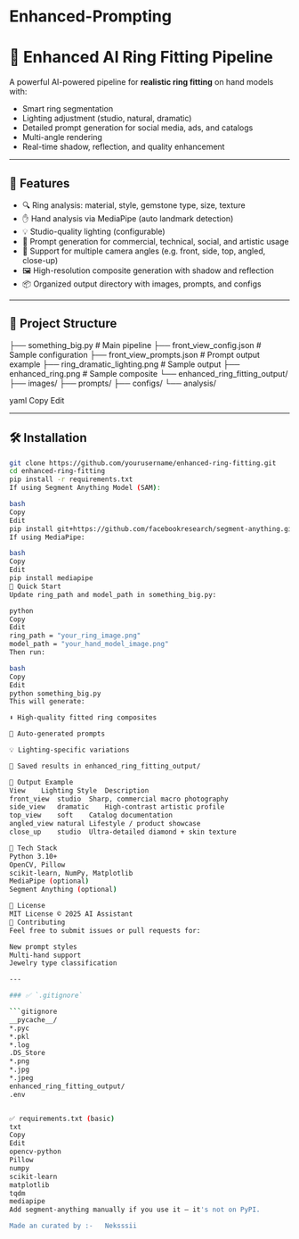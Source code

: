 # Enhanced-Prompting

# 💍 Enhanced AI Ring Fitting Pipeline

A powerful AI-powered pipeline for **realistic ring fitting** on hand models with:
- Smart ring segmentation
- Lighting adjustment (studio, natural, dramatic)
- Detailed prompt generation for social media, ads, and catalogs
- Multi-angle rendering
- Real-time shadow, reflection, and quality enhancement

---

## 🚀 Features

- 🔍 Ring analysis: material, style, gemstone type, size, texture
- ✋ Hand analysis via MediaPipe (auto landmark detection)
- 💡 Studio-quality lighting (configurable)
- 🎨 Prompt generation for commercial, technical, social, and artistic usage
- 🔄 Support for multiple camera angles (e.g. front, side, top, angled, close-up)
- 🖼️ High-resolution composite generation with shadow and reflection
- 📦 Organized output directory with images, prompts, and configs

---

## 📁 Project Structure

├── something_big.py # Main pipeline
├── front_view_config.json # Sample configuration
├── front_view_prompts.json # Prompt output example
├── ring_dramatic_lighting.png # Sample output
├── enhanced_ring.png # Sample composite
└── enhanced_ring_fitting_output/
├── images/
├── prompts/
├── configs/
└── analysis/

yaml
Copy
Edit

---

## 🛠 Installation

```bash
git clone https://github.com/yourusername/enhanced-ring-fitting.git
cd enhanced-ring-fitting
pip install -r requirements.txt
If using Segment Anything Model (SAM):

bash
Copy
Edit
pip install git+https://github.com/facebookresearch/segment-anything.git
If using MediaPipe:

bash
Copy
Edit
pip install mediapipe
🧪 Quick Start
Update ring_path and model_path in something_big.py:

python
Copy
Edit
ring_path = "your_ring_image.png"
model_path = "your_hand_model_image.png"
Then run:

bash
Copy
Edit
python something_big.py
This will generate:

⬇️ High-quality fitted ring composites

📝 Auto-generated prompts

💡 Lighting-specific variations

📂 Saved results in enhanced_ring_fitting_output/

🧾 Output Example
View	Lighting Style	Description
front_view	studio	Sharp, commercial macro photography
side_view	dramatic	High-contrast artistic profile
top_view	soft	Catalog documentation
angled_view	natural	Lifestyle / product showcase
close_up	studio	Ultra-detailed diamond + skin texture

🧠 Tech Stack
Python 3.10+
OpenCV, Pillow
scikit-learn, NumPy, Matplotlib
MediaPipe (optional)
Segment Anything (optional)

📄 License
MIT License © 2025 AI Assistant
🤝 Contributing
Feel free to submit issues or pull requests for:

New prompt styles
Multi-hand support
Jewelry type classification

---

### ✅ `.gitignore`

```gitignore
__pycache__/
*.pyc
*.pkl
*.log
.DS_Store
*.png
*.jpg
*.jpeg
enhanced_ring_fitting_output/
.env


✅ requirements.txt (basic)
txt
Copy
Edit
opencv-python
Pillow
numpy
scikit-learn
matplotlib
tqdm
mediapipe
Add segment-anything manually if you use it — it's not on PyPI.

Made an curated by :-   Neksssii

